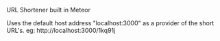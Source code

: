 URL Shortener built in Meteor

Uses the default host address "localhost:3000" as a provider of the short URL's. eg: http://localhost:3000/1kq91j 
